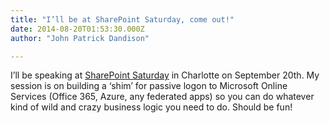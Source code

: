 ```yaml
---
title: "I’ll be at SharePoint Saturday, come out!"
date: 2014-08-20T01:53:30.000Z
author: "John Patrick Dandison"

---
```


I’ll be speaking at [SharePoint Saturday](http://www.spsevents.org/city/Charlotte/CLT2014/speakers) in Charlotte on September 20th. My session is on building a ‘shim’ for passive logon to Microsoft Online Services (Office 365, Azure, any federated apps) so you can do whatever kind of wild and crazy business logic you need to do. Should be fun!

